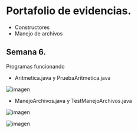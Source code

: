 # Portafolio de evidencias.
- Constructores
- Manejo de archivos
## Semana 6.

Programas funcionando

- Aritmetica.java y PruebaAritmetica.java


![imagen](https://user-images.githubusercontent.com/109541215/185757896-a7b44e66-f2c1-489e-8422-1fd060e0ac8f.png)
- ManejoArchivos.java y TestManejoArchivos.java

![imagen](https://user-images.githubusercontent.com/109541215/185757955-1c78eb14-1fb1-413f-aaf8-c4c26cfd5de0.png)

![imagen](https://user-images.githubusercontent.com/109541215/185757969-bdd5326f-a8bf-4dd9-bb21-a621fabd27a4.png)
